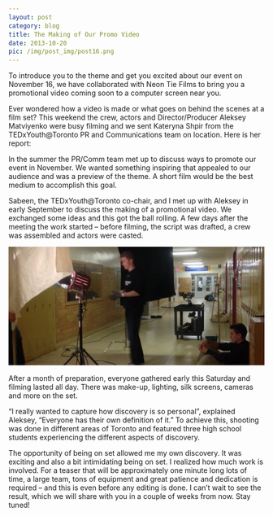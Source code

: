 ```yaml
---
layout: post
category: blog
title: The Making of Our Promo Video
date: 2013-10-20
pic: /img/post_img/post16.png
---
```


<!-- ![promovideoheader](/img/post_img/promovid-header.jpg) -->
To introduce you to the theme and get you excited about our event on November 16, we have collaborated with Neon Tie Films to bring you a promotional video coming soon to a computer screen near you.

Ever wondered how a video is made or what goes on behind the scenes at a film set? This weekend the crew, actors and Director/Producer Aleksey Matviyenko were busy filming and we sent Kateryna Shpir from the TEDxYouth@Toronto PR and Communications team on location. Here is her report:

In the summer the PR/Comm team met up to discuss ways to promote our event in November. We wanted something inspiring that appealed to our audience and was a preview of the theme. A short film would be the best medium to accomplish this goal.

Sabeen, the TEDxYouth@Toronto co-chair, and I met up with Aleksey in early September to discuss the making of a promotional video. We exchanged some ideas and this got the ball rolling. A few days after the meeting the work started – before filming, the script was drafted, a crew was assembled and actors were casted.

![promovideoheader](/img/post_img/promovid-footer.jpg)

After a month of preparation, everyone gathered early this Saturday and filming lasted all day. There was make-up, lighting, silk screens, cameras and more on the set.

“I really wanted to capture how discovery is so personal”, explained Aleksey, “Everyone has their own definition of it.” To achieve this, shooting was done in different areas of Toronto and featured three high school students experiencing the different aspects of discovery.

The opportunity of being on set allowed me my own discovery. It was exciting and also a bit intimidating being on set. I realized how much work is involved. For a teaser that will be approximately one minute long lots of time, a large team, tons of equipment and great patience and dedication is required – and this is even before any editing is done.
I can’t wait to see the result, which we will share with you in a couple of weeks from now. Stay tuned!
